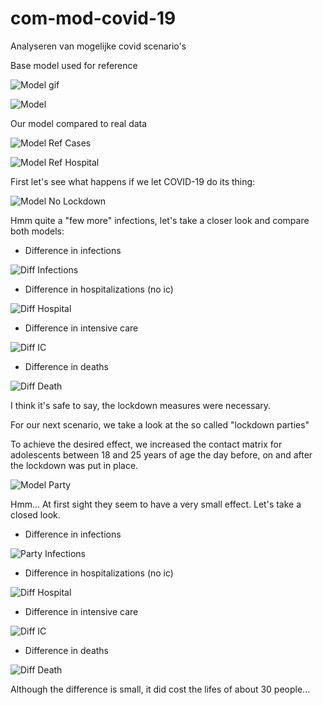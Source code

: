 # com-mod-covid-19

Analyseren van mogelijke covid scenario's 

Base model used for reference

![Model gif](https://github.com/jdepreter/com-mod-covid-19/img/model.gif?raw=true)

![Model](https://github.com/jdepreter/com-mod-covid-19/img/model.png?raw=true)

Our model compared to real data

![Model Ref Cases](https://github.com/jdepreter/com-mod-covid-19/img/ref_cases.png?raw=true)

![Model Ref Hospital](https://github.com/jdepreter/com-mod-covid-19/img/ref_hospital.png?raw=true)

First let's see what happens if we let COVID-19 do its thing:

![Model No Lockdown](https://github.com/jdepreter/com-mod-covid-19/img/model_no_lockdown.gif?raw=true)

Hmm quite a "few more" infections, let's take a closer look and compare both models:

- Difference in infections

![Diff Infections](https://github.com/jdepreter/com-mod-covid-19/img/Infected_lockdown_diff.png?raw=true)

- Difference in hospitalizations (no ic)

![Diff Hospital](https://github.com/jdepreter/com-mod-covid-19/img/Hospital_lockdown_diff.png?raw=true)

- Difference in intensive care

![Diff IC](https://github.com/jdepreter/com-mod-covid-19/img/IC_lockdown_diff.png?raw=true)

- Difference in deaths

![Diff Death](https://github.com/jdepreter/com-mod-covid-19/img/Dead_lockdown_diff.png?raw=true)

I think it's safe to say, the lockdown measures were necessary.

For our next scenario, we take a look at the so called "lockdown parties"

To achieve the desired effect, we increased the contact matrix for adolescents between 18 and 25 years of age the day before, on and after the lockdown was put in place.

![Model Party](https://github.com/jdepreter/com-mod-covid-19/img/model_party.png?raw=true)

Hmm... At first sight they seem to have a very small effect. Let's take a closed look.

- Difference in infections

![Party Infections](https://github.com/jdepreter/com-mod-covid-19/img/infected_diff.png?raw=true)

- Difference in hospitalizations (no ic)

![Diff Hospital](https://github.com/jdepreter/com-mod-covid-19/img/hospital_diff.png?raw=true)

- Difference in intensive care

![Diff IC](https://github.com/jdepreter/com-mod-covid-19/img/ic_diff.png?raw=true)

- Difference in deaths

![Diff Death](https://github.com/jdepreter/com-mod-covid-19/img/death_diff.png?raw=true)


Although the difference is small, it did cost the lifes of about 30 people...
